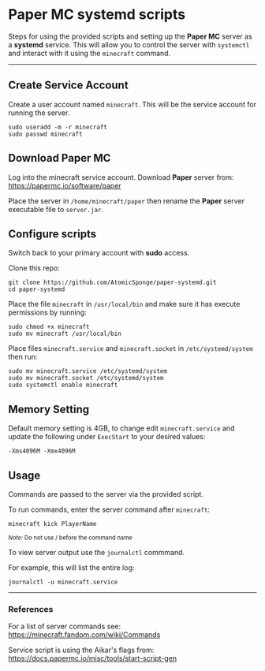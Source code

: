 # Paper MC systemd scripts

Steps for using the provided scripts and setting up the __Paper MC__ server as a __systemd__ service.  This will allow you to control the server with `systemctl` and interact with it using the `minecraft` command.

-----

## Create Service Account

Create a user account named `minecraft`.  This will be the service account for running the server.
```
sudo useradd -m -r minecraft
sudo passwd minecraft
```

## Download Paper MC

Log into the minecraft service account.  Download __Paper__ server from:
<https://papermc.io/software/paper>

Place the server in `/home/minecraft/paper` then rename the __Paper__ server executable file to `server.jar`.

## Configure scripts

Switch back to your primary account with __sudo__ access.

Clone this repo:
```
git clone https://github.com/AtomicSponge/paper-systemd.git
cd paper-systemd
```

Place the file `minecraft` in `/usr/local/bin` and make sure it has execute permissions by running:
```
sudo chmod +x minecraft
sudo mv minecraft /usr/local/bin
```

Place files `minecraft.service` and `minecraft.socket` in `/etc/systemd/system` then run:
```
sudo mv minecraft.service /etc/systemd/system
sudo mv minecraft.socket /etc/systemd/system
sudo systemctl enable minecraft
```

## Memory Setting

Default memory setting is 4GB, to change edit `minecraft.service` and update the following under `ExecStart` to your desired values:
```
-Xms4096M -Xmx4096M
```

## Usage

Commands are passed to the server via the provided script.

To run commands, enter the server command after `minecraft`:
```
minecraft kick PlayerName
```

<sub>*Note:* Do not use / before the command name</sub>

To view server output use the `journalctl` commmand.

For example, this will list the entire log:
```
journalctl -u minecraft.service
```

-----

### References

For a list of server commands see:
<https://minecraft.fandom.com/wiki/Commands>

Service script is using the Aikar's flags from:
<https://docs.papermc.io/misc/tools/start-script-gen>

